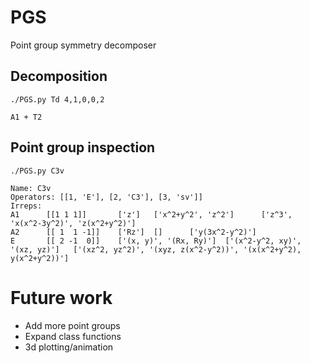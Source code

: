 # PGS
Point group symmetry decomposer


## Decomposition
```
./PGS.py Td 4,1,0,0,2
```
```
A1 + T2
```

## Point group inspection
```
./PGS.py C3v
```
```
Name: C3v
Operators: [[1, 'E'], [2, 'C3'], [3, 'sv']]
Irreps:
A1      [[1 1 1]]       ['z']   ['x^2+y^2', 'z^2']      ['z^3', 'x(x^2-3y^2)', 'z(x^2+y^2)']
A2      [[ 1  1 -1]]    ['Rz']  []      ['y(3x^2-y^2)']
E       [[ 2 -1  0]]    ['(x, y)', '(Rx, Ry)']  ['(x^2-y^2, xy)', '(xz, yz)']   ['(xz^2, yz^2)', '(xyz, z(x^2-y^2))', '(x(x^2+y^2), y(x^2+y^2))']
```


# Future work
* Add more point groups
* Expand class functions
* 3d plotting/animation
